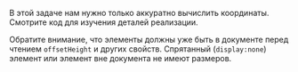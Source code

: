В этой задаче нам нужно только аккуратно вычислить координаты. Смотрите код для изучения деталей реализации.

Обратите внимание, что элементы должны уже быть в документе перед чтением `offsetHeight` и других свойств.
Спрятанный (`display:none`) элемент или элемент вне документа не имеют размеров.
